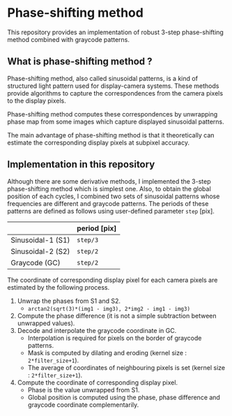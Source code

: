 # Phase-shifting method
This repository provides an implementation of robust 3-step phase-shifting method combined with graycode patterns.

## What is phase-shifting method ?

Phase-shifting method, also called sinusoidal patterns, is a kind of structured light pattern used for display-camera systems.
These methods provide algorithms to capture the correspondences from the camera pixels to the display pixels.

Phase-shifting method computes these correspondences by unwrapping phase map from some images which capture displayed sinusoidal patterns.

The main advantage of phase-shifting method is that it theoretically can estimate the corresponding display pixels at subpixel accuracy.

## Implementation in this repository

Although there are some derivative methods, I implemented the 3-step phase-shifting method which is simplest one.
Also, to obtain the global position of each cycles, I combined two sets of sinusoidal patterns whose frequencies are different and graycode patterns.
The periods of these patterns are defined as follows using user-defined parameter `step` \[pix\].

||period \[pix\]|
|----|----|
|Sinusoidal-1 (S1)|`step/3`|
|Sinusoidal-2 (S2)|`step/2`|
|Graycode (GC)|`step/2`|

The coordinate of corresponding display pixel for each camera pixels are estimated by the following process.

1. Unwrap the phases from S1 and S2.
    * `arctan2(sqrt(3)*(img1 - img3), 2*img2 - img1 - img3)`
2. Compute the phase difference (it is not a simple subtraction between unwrapped values).
3. Decode and interpolate the graycode coordinate in GC.
    * Interpolation is required for pixels on the border of graycode patterns.
    * Mask is computed by dilating and eroding (kernel size : `2*filter_size+1`).
    * The average of coordinates of neighbouring pixels is set (kernel size : `2*filter_size+1`).
4. Compute the coordinate of corresponding display pixel.
    * Phase is the value unwrapped from S1.
    * Global position is computed using the phase, phase difference and graycode coordinate complementarily.


